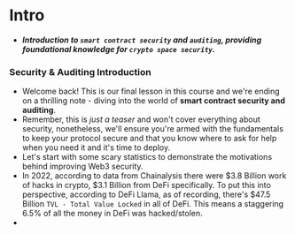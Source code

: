 # Intro
- ***Introduction to `smart contract security` and `auditing`, providing foundational knowledge for `crypto space security`.***

### Security & Auditing Introduction
- Welcome back! This is our final lesson in this course and we're ending on a thrilling note - diving into the world of **smart contract security and auditing**.
- Remember, this is _just a teaser_ and won't cover everything about security, nonetheless, we'll ensure you're armed with the fundamentals to keep your protocol secure and that you know where to ask for help when you need it and it's time to deploy.
- Let's start with some scary statistics to demonstrate the motivations behind improving Web3 security.
- In 2022, according to data from Chainalysis there were $3.8 Billion work of hacks in crypto, $3.1 Billion from DeFi specifically. To put this into perspective, according to DeFi Llama, as of recording, there's \$47.5 Billion `TVL - Total Value Locked` in all of DeFi. This means a staggering 6.5% of all the money in DeFi was hacked/stolen.
- 
